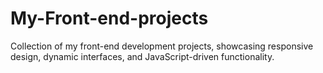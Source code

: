 # My-Front-end-projects
Collection of my front-end development projects, showcasing responsive design, dynamic interfaces, and JavaScript-driven functionality.
